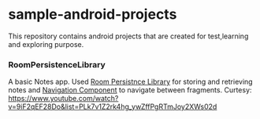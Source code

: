 # sample-android-projects
This repository contains android projects that are created for test,learning and exploring purpose. 

### RoomPersistenceLibrary
A basic Notes app. Used [Room Persistnce Library](https://developer.android.com/training/data-storage/room) for storing and retrieving notes and [Navigation Component](https://developer.android.com/guide/navigation/navigation-getting-started) to navigate between fragments.
Curtesy: https://www.youtube.com/watch?v=9iF2qEF28Do&list=PLk7v1Z2rk4hg_ywZffPgRTmJoy2XWs02d

